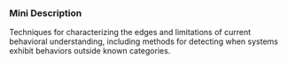 ### Mini Description

Techniques for characterizing the edges and limitations of current behavioral understanding, including methods for detecting when systems exhibit behaviors outside known categories.
